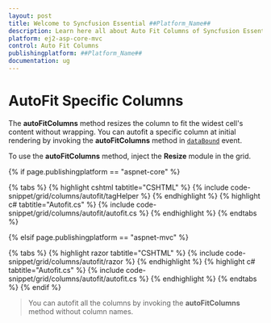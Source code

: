 ```yaml
---
layout: post
title: Welcome to Syncfusion Essential ##Platform_Name##
description: Learn here all about Auto Fit Columns of Syncfusion Essential ##Platform_Name## widgets based on HTML5 and jQuery.
platform: ej2-asp-core-mvc
control: Auto Fit Columns
publishingplatform: ##Platform_Name##
documentation: ug
---
```


# AutoFit Specific Columns

The **autoFitColumns** method resizes the column to fit the widest cell's content without wrapping. You can autofit a specific column at initial rendering by invoking the **autoFitColumns** method in [`dataBound`](https://help.syncfusion.com/cr/aspnetcore-js2/Syncfusion.EJ2.Grids.GridBuilder-1.html#Syncfusion_EJ2_Grids_GridBuilder_1_DataBound_System_String_) event.

To use the **autoFitColumns** method, inject the **Resize** module in the grid.

{% if page.publishingplatform == "aspnet-core" %}

{% tabs %}
{% highlight cshtml tabtitle="CSHTML" %}
{% include code-snippet/grid/columns/autofit/tagHelper %}
{% endhighlight %}
{% highlight c# tabtitle="Autofit.cs" %}
{% include code-snippet/grid/columns/autofit/autofit.cs %}
{% endhighlight %}
{% endtabs %}

{% elsif page.publishingplatform == "aspnet-mvc" %}

{% tabs %}
{% highlight razor tabtitle="CSHTML" %}
{% include code-snippet/grid/columns/autofit/razor %}
{% endhighlight %}
{% highlight c# tabtitle="Autofit.cs" %}
{% include code-snippet/grid/columns/autofit/autofit.cs %}
{% endhighlight %}
{% endtabs %}
{% endif %}



> You can autofit all the columns by invoking the **autoFitColumns** method without column names.